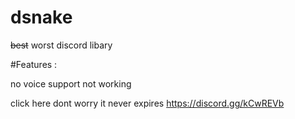# dsnake
~~best~~ worst discord libary

#Features :

no voice support
not working

click here dont worry it never expires https://discord.gg/kCwREVb
